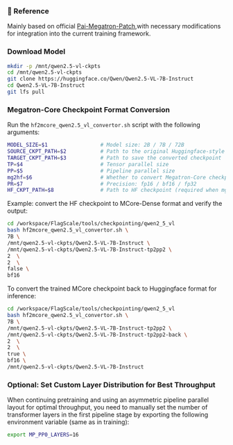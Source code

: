### 📎 Reference

Mainly based on official [Pai-Megatron-Patch](https://github.com/alibaba/Pai-Megatron-Patch/tree/main/examples/qwen2_5_vl),with necessary modifications for integration into the current training framework.

### Download Model
```bash
mkdir -p /mnt/qwen2.5-vl-ckpts
cd /mnt/qwen2.5-vl-ckpts
git clone https://huggingface.co/Qwen/Qwen2.5-VL-7B-Instruct
cd Qwen2.5-VL-7B-Instruct
git lfs pull
```

### Megatron-Core Checkpoint Format Conversion
Run the `hf2mcore_qwen2.5_vl_convertor.sh` script with the following arguments:
```bash
MODEL_SIZE=$1                 # Model size: 2B / 7B / 72B
SOURCE_CKPT_PATH=$2           # Path to the original Huggingface-style checkpoint
TARGET_CKPT_PATH=$3           # Path to save the converted checkpoint
TP=$4                         # Tensor parallel size
PP=$5                         # Pipeline parallel size
mg2hf=$6                      # Whether to convert Megatron-Core checkpoint back to Huggingface format
PR=$7                         # Precision: fp16 / bf16 / fp32
HF_CKPT_PATH=$8               # Path to HF checkpoint (required when mg2hf=true)
```
Example: convert the HF checkpoint to MCore-Dense format and verify the output:

```bash
cd /workspace/FlagScale/tools/checkpointing/qwen2_5_vl
bash hf2mcore_qwen2.5_vl_convertor.sh \
7B \
/mnt/qwen2.5-vl-ckpts/Qwen2.5-VL-7B-Instruct \
/mnt/qwen2.5-vl-ckpts/Qwen2.5-VL-7B-Instruct-tp2pp2 \
2  \
2  \
false \
bf16
```

To convert the trained MCore checkpoint back to Huggingface format for inference:

```bash
cd /workspace/FlagScale/tools/checkpointing/qwen2_5_vl
bash hf2mcore_qwen2.5_vl_convertor.sh \
7B \
/mnt/qwen2.5-vl-ckpts/Qwen2.5-VL-7B-Instruct-tp2pp2 \
/mnt/qwen2.5-vl-ckpts/Qwen2.5-VL-7B-Instruct-tp2pp2-back \
2  \
2  \
true \
bf16 \
/mnt/qwen2.5-vl-ckpts/Qwen2.5-VL-7B-Instruct
```

### Optional: Set Custom Layer Distribution for Best Throughput
When continuing pretraining and using an asymmetric pipeline parallel layout for optimal throughput, you need to manually set the number of transformer layers in the first pipeline stage by exporting the following environment variable (same as in training):
```bash
export MP_PP0_LAYERS=16
```
